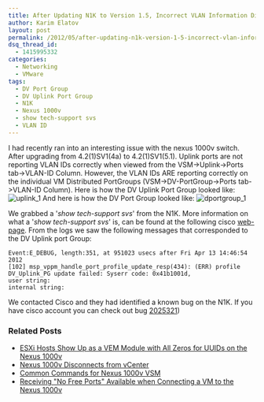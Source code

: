 ```yaml
---
title: After Updating N1K to Version 1.5, Incorrect VLAN Information Displayed Under DV Uplink Port Groups but not Under DV Port Groups
author: Karim Elatov
layout: post
permalink: /2012/05/after-updating-n1k-version-1-5-incorrect-vlan-information-displayed-under-dv-uplink-port-groups-under-dv-port-groups/
dsq_thread_id:
  - 1415995332
categories:
  - Networking
  - VMware
tags:
  - DV Port Group
  - DV Uplink Port Group
  - N1K
  - Nexus 1000v
  - show tech-support svs
  - VLAN ID
---
```

I had recently ran into an interesting issue with the nexus 1000v switch. After upgrading from 4.2(1)SV1(4a) to 4.2(1)SV1(5.1). Uplink ports are not reporting VLAN IDs correctly when viewed from the VSM->Uplink->Ports tab->VLAN-ID Column. However, the VLAN IDs ARE reporting correctly on the individual VM Distributed PortGroups (VSM->DV-PortGroup->Ports tab->VLAN-ID Column). Here is how the DV Uplink Port Group looked like:
![uplink_1](https://googledrive.com/host/0BxotWZXnwSAGSS1qRE02eWVrU28/2012-04-uplink_1.jpg)
And here is how the DV Port Group looked like:
![dportgroup_1](https://googledrive.com/host/0BxotWZXnwSAGSS1qRE02eWVrU28/2012-04-dportgroup_11.jpg)

We grabbed a '*show tech-support svs*' from the N1K. More information on what a '*show tech-support svs*' is, can be found at the following cisco [web-page](http://www.cisco.com/en/US/docs/switches/datacenter/nexus1000/sw/4_0/troubleshooting/configuration/guide/trouble_18b4contact.html). From the logs we saw the following messages that corresponded to the DV Uplink port Group:


	Event:E_DEBUG, length:351, at 951023 usecs after Fri Apr 13 14:46:54 2012
	[102] msp_vppm_handle_port_profile_update_resp(434): (ERR) profile DV_Uplink_PG update failed: Syserr code: 0x41b1001d,
	user string:
	internal string:


We contacted Cisco and they had identified a known bug on the N1K. If you have cisco account you can check out bug [2025321](http://tools.cisco.com/Support/BugToolKit/search/getBugDetails.do?method=fetchBugDetails&bugId=CSCtz24512))

### Related Posts

- [ESXi Hosts Show Up as a VEM Module with All Zeros for UUIDs on the Nexus 1000v](/2013/01/esxi-hosts-show-up-as-a-vem-module-with-all-zeros-for-uuids-on-the-nexus-1000v/)
- [Nexus 1000v Disconnects from vCenter](/2012/09/nexus-1000v-disconnects-from-vcenter/)
- [Common Commands for Nexus 1000v VSM](/2012/08/common-commands-for-nexus-1000v-vsm/)
- [Receiving "No Free Ports" Available when Connecting a VM to the Nexus 1000v](/2012/07/receiving-no-free-ports-available-connecting-vm-nexus-1000v/)

